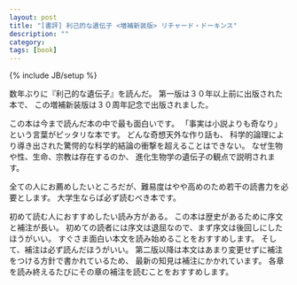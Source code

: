 ```yaml
---
layout: post
title: "[書評] 利己的な遺伝子 <増補新装版> リチャード・ドーキンス"
description: ""
category: 
tags: [book]
---
```

{% include JB/setup %}

数年ぶりに『利己的な遺伝子』を読んだ。
第一版は３０年以上前に出版された本で、
この増補新装版は３０周年記念で出版されました。


この本は今まで読んだ本の中で最も面白いです。
「事実は小説よりも奇なり」という言葉がピッタリな本です。
どんな奇想天外な作り話も、
科学的論理により導き出された驚愕的な科学的結論の衝撃を超えることはできない。
なぜ生物や性、生命、宗教は存在するのか、
進化生物学の遺伝子の観点で説明されます。

全ての人にお薦めしたいところだが、難易度はやや高めのため若干の読書力を必要とします。
大学生ならば必ず読むべき本です。

初めて読む人におすすめしたい読み方がある。
この本は歴史があるために序文と補注が長い。
初めての読者には序文は退屈なので、まず序文は後回しにしたほうがいい。
すぐさま面白い本文を読み始めることをおすすめします。
そして、補注は必ず読んだほうがいい。
第二版以降は本文はあまり変更せずに補注をつける方針で書かれているため、
最新の知見は補注にかかれています。
各章を読み終えるたびにその章の補注を読むことをおすすめします。
